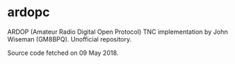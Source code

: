 # ardopc
ARDOP (Amateur Radio Digital Open Protocol) TNC implementation by John Wiseman (GM8BPQ). Unofficial repository.

Source code fetched on 09 May 2018.

